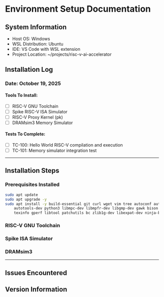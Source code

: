 # Environment Setup Documentation

## System Information
- Host OS: Windows
- WSL Distribution: Ubuntu
- IDE: VS Code with WSL extension
- Project Location: ~/projects/risc-v-ai-accelerator

## Installation Log

### Date: October 19, 2025

#### Tools To Install:
- [ ] RISC-V GNU Toolchain
- [ ] Spike RISC-V ISA Simulator
- [ ] RISC-V Proxy Kernel (pk)
- [ ] DRAMsim3 Memory Simulator

#### Tests To Complete:
- [ ] TC-100: Hello World RISC-V compilation and execution
- [ ] TC-101: Memory simulator integration test

---

## Installation Steps

### Prerequisites Installed
```bash
sudo apt update
sudo apt upgrade -y
sudo apt install -y build-essential git curl wget vim tree autoconf automake \
    autotools-dev python3 libmpc-dev libmpfr-dev libgmp-dev gawk bison flex \
    texinfo gperf libtool patchutils bc zlib1g-dev libexpat-dev ninja-build cmake
```

### RISC-V GNU Toolchain


### Spike ISA Simulator


### DRAMsim3


---

## Issues Encountered


## Version Information
